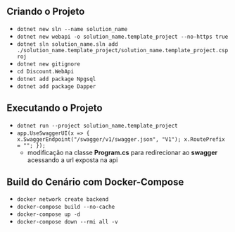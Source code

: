 ## Criando o Projeto

* ```dotnet new sln --name solution_name```
* ```dotnet new webapi -o solution_name.template_project --no-https true```
* ```dotnet sln solution_name.sln add ./solution_name.template_project/solution_name.template_project.csproj```
* ```dotnet new gitignore```
* ```cd Discount.WebApi```
* ```dotnet add package Npgsql```
* ```dotnet add package Dapper```

## Executando o Projeto

* ```dotnet run --project solution_name.template_project```
* ```app.UseSwaggerUI(x => { x.SwaggerEndpoint("/swagger/v1/swagger.json", "V1"); x.RoutePrefix = ""; });```
  * modificação na classe **Program.cs** para redirecionar ao **swagger** acessando a url exposta na api

## Build do Cenário com Docker-Compose

* ```docker network create backend```
* ```docker-compose build --no-cache```
* ```docker-compose up -d```
* ```docker-compose down --rmi all -v```